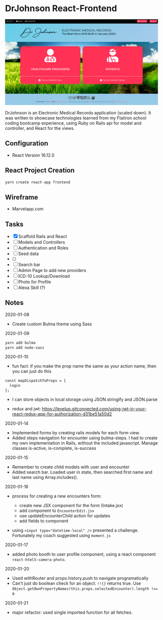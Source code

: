 # DrJohnson React-Frontend

![DrJohnson Micro EMR by Clark Johnson](./src/images/DrJohnson-screenshot.png?raw=true "DrJohnson")

DrJohnson is an Electronic Medical Records application (scaled down). It was written to showcase technologies learned from my Flatiron school coding bootcamp experience, using Ruby on Rails api for model and controller, and React for the views.

## Configuration

- React Version 16.12.0

## React Project Creation

```bash
yarn create react-app frontend
```

## Wireframe

- Marvelapp.com

## Tasks

- [x] Scaffold Rails and React
- [ ] Models and Controllers
- [ ] Authentication and Roles
- [ ] Seed data
- [ ]
- [ ] Search bar
- [ ] Admin Page to add new providers
- [ ] ICD-10 Lookup/Download
- [ ] Photo for Profile
- [ ] Alexa Skill (?)

## Notes

2020-01-08

- Create custom Bulma theme using Sass

2020-01-09

```
yarn add bulma
yarn add node-sass
```

2020-01-10

- fun fact: if you make the prop name the same as your action name, then you can just do this

```
const mapDispatchToProps = {
  login
};
```

- I can store objects in local storage using JSON.stringify and JSON.parse

- redux and jwt: https://levelup.gitconnected.com/using-jwt-in-your-react-redux-app-for-authorization-d31be51a50d2

2020-01-14

- Implemented forms by creating rails models for each form view.
- Added steps navigation for encounter using bulma-steps. I had to create my own implementation in Rails, without the included javascript. Manage classes is-active, is-complete, is-success

2020-01-15

- Remember to create child models with user and encounter
- Added search bar. Loaded user in state, then searched first name and last name using Array.includes().

2020-01-16

- process for creating a new encounters form:

  - create new JSX component for the form (Intake.jsx)
  - add component to `EncounterEdit.jsx`
  - use updateEncounterChild action for updates
  - add fields to component

- using `<input type="datetime-local" />` presented a challenge. Fortunately my coach suggested using `moment.js`

2020-01-17

- added photo booth to user profile component, using a react component `react-html5-camera-photo`.

2020-01-20

- Used withRouter and props.history.push to navigate programatically
- Can't just do boolean check for an object. `!!{}` returns true. Use `Object.getOwnPropertyNames(this.props.selectedEncounter).length !== 0`

2020-01-21

- major refactor: used single imported function for all fetches.
